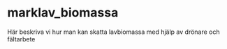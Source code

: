 # marklav_biomassa
Här beskriva vi hur man kan skatta lavbiomassa med hjälp av drönare och fältarbete
